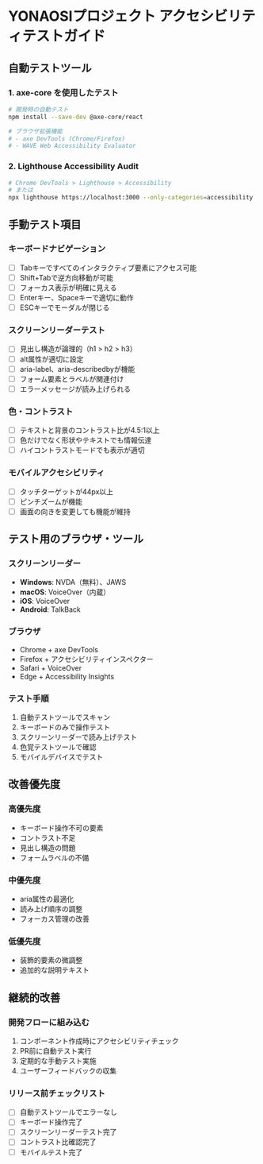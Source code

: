 # YONAOSIプロジェクト アクセシビリティテストガイド

## 自動テストツール

### 1. axe-core を使用したテスト
```bash
# 開発時の自動テスト
npm install --save-dev @axe-core/react

# ブラウザ拡張機能
# - axe DevTools (Chrome/Firefox)
# - WAVE Web Accessibility Evaluator
```

### 2. Lighthouse Accessibility Audit
```bash
# Chrome DevTools > Lighthouse > Accessibility
# または
npx lighthouse https://localhost:3000 --only-categories=accessibility
```

## 手動テスト項目

### キーボードナビゲーション
- [ ] Tabキーですべてのインタラクティブ要素にアクセス可能
- [ ] Shift+Tabで逆方向移動が可能
- [ ] フォーカス表示が明確に見える
- [ ] Enterキー、Spaceキーで適切に動作
- [ ] ESCキーでモーダルが閉じる

### スクリーンリーダーテスト
- [ ] 見出し構造が論理的（h1 > h2 > h3）
- [ ] alt属性が適切に設定
- [ ] aria-label、aria-describedbyが機能
- [ ] フォーム要素とラベルが関連付け
- [ ] エラーメッセージが読み上げられる

### 色・コントラスト
- [ ] テキストと背景のコントラスト比が4.5:1以上
- [ ] 色だけでなく形状やテキストでも情報伝達
- [ ] ハイコントラストモードでも表示が適切

### モバイルアクセシビリティ
- [ ] タッチターゲットが44px以上
- [ ] ピンチズームが機能
- [ ] 画面の向きを変更しても機能が維持

## テスト用のブラウザ・ツール

### スクリーンリーダー
- **Windows**: NVDA（無料）、JAWS
- **macOS**: VoiceOver（内蔵）
- **iOS**: VoiceOver
- **Android**: TalkBack

### ブラウザ
- Chrome + axe DevTools
- Firefox + アクセシビリティインスペクター
- Safari + VoiceOver
- Edge + Accessibility Insights

### テスト手順
1. 自動テストツールでスキャン
2. キーボードのみで操作テスト
3. スクリーンリーダーで読み上げテスト
4. 色覚テストツールで確認
5. モバイルデバイスでテスト

## 改善優先度

### 高優先度
- キーボード操作不可の要素
- コントラスト不足
- 見出し構造の問題
- フォームラベルの不備

### 中優先度
- aria属性の最適化
- 読み上げ順序の調整
- フォーカス管理の改善

### 低優先度
- 装飾的要素の微調整
- 追加的な説明テキスト

## 継続的改善

### 開発フローに組み込む
1. コンポーネント作成時にアクセシビリティチェック
2. PR前に自動テスト実行
3. 定期的な手動テスト実施
4. ユーザーフィードバックの収集

### リリース前チェックリスト
- [ ] 自動テストツールでエラーなし
- [ ] キーボード操作完了
- [ ] スクリーンリーダーテスト完了
- [ ] コントラスト比確認完了
- [ ] モバイルテスト完了